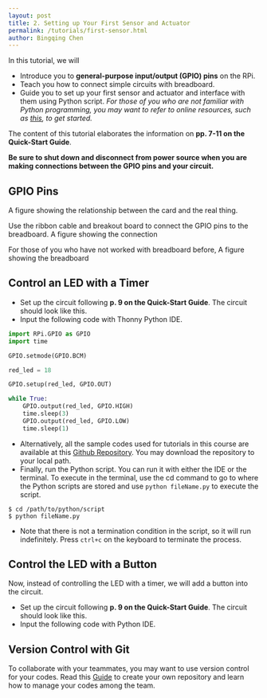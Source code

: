 ```yaml
---
layout: post
title: 2. Setting up Your First Sensor and Actuator  
permalink: /tutorials/first-sensor.html
author: Bingqing Chen
---
```

In this tutorial, we will

- Introduce you to **general-purpose input/output (GPIO) pins** on the RPi.
- Teach you how to connect simple circuits with breadboard.
- Guide you to set up your first sensor and actuator and interface with them using Python script. *For those of you who are not familiar with Python programming, you may want to refer to online resources, such as [this](https://www.learnpython.org/), to get started.*

The content of this tutorial elaborates the information on **pp. 7-11 on the Quick-Start Guide**.

**Be sure to shut down and disconnect from power source when you are making connections between the GPIO pins and your circuit.** 

## GPIO Pins
A figure showing the relationship between the card and the real thing. 

Use the ribbon cable and breakout board to connect the GPIO pins to the breadboard.
A figure showing the connection

For those of you who have not worked with breadboard before, 
A figure showing the breadboard 



## Control an LED with a Timer

- Set up the circuit following **p. 9 on the Quick-Start Guide**. The circuit should look like this. 
- Input the following code with Thonny Python IDE.


```python
import RPi.GPIO as GPIO
import time

GPIO.setmode(GPIO.BCM)

red_led = 18

GPIO.setup(red_led, GPIO.OUT)

while True:
    GPIO.output(red_led, GPIO.HIGH)
    time.sleep(3)
    GPIO.output(red_led, GPIO.LOW)
    time.sleep(1)
```

- Alternatively, all the sample codes used for tutorials in this course are available at this [Github Repository](https://github.com/chenbq1234/12740_code). You may download the repository to your local path. 
- Finally, run the Python script. You can run it with either the IDE or the terminal. To execute in the terminal, use the cd command to go to where the Python scripts are stored and use `python fileName.py` to execute the script.  
```
$ cd /path/to/python/script
$ python fileName.py
``` 
- Note that there is not a termination condition in the script, so it will run indefinitely. Press `ctrl+c` on the keyboard to terminate the process. 

## Control the LED with a Button
Now, instead of controlling the LED with a timer, we will add a button into the circuit. 

- Set up the circuit following **p. 9 on the Quick-Start Guide**. The circuit should look like this. 
- Input the following code with Python IDE.


## Version Control with Git
To collaborate with your teammates, you may want to use version control for your codes. Read this [Guide](https://guides.github.com/activities/hello-world/) to create your own repository and learn how to manage your codes among the team.  






